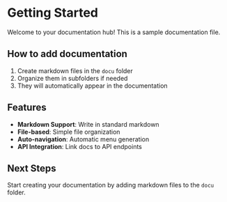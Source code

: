 # Getting Started

Welcome to your documentation hub! This is a sample documentation file.

## How to add documentation

1. Create markdown files in the `docu` folder
2. Organize them in subfolders if needed
3. They will automatically appear in the documentation

## Features

- **Markdown Support**: Write in standard markdown
- **File-based**: Simple file organization
- **Auto-navigation**: Automatic menu generation
- **API Integration**: Link docs to API endpoints

## Next Steps

Start creating your documentation by adding markdown files to the `docu` folder.
